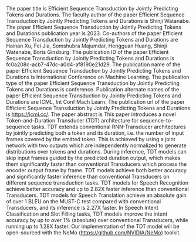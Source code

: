 The paper title is Efficient Sequence Transduction by Jointly Predicting Tokens and Durations.
The faculty author of the paper Efficient Sequence Transduction by Jointly Predicting Tokens and Durations is Shinji Watanabe.
The paper Efficient Sequence Transduction by Jointly Predicting Tokens and Durations publication year is 2023.
Co-authors of the paper Efficient Sequence Transduction by Jointly Predicting Tokens and Durations are Hainan Xu, Fei Jia, Somshubra Majumdar, Hengguan Huang, Shinji Watanabe, Boris Ginsburg.
The publication ID of the paper Efficient Sequence Transduction by Jointly Predicting Tokens and Durations is fc0a208c-acb7-47dc-a0d4-af8190e21d29.
The publication name of the paper Efficient Sequence Transduction by Jointly Predicting Tokens and Durations is International Conference on Machine Learning.
The publication type of the paper Efficient Sequence Transduction by Jointly Predicting Tokens and Durations is conference.
Publication alternate names of the paper Efficient Sequence Transduction by Jointly Predicting Tokens and Durations are ICML, Int Conf Mach Learn.
The publication url of the paper Efficient Sequence Transduction by Jointly Predicting Tokens and Durations is https://icml.cc/.
The paper abstract is This paper introduces a novel Token-and-Duration Transducer (TDT) architecture for sequence-to-sequence tasks. TDT extends conventional RNN-Transducer architectures by jointly predicting both a token and its duration, i.e. the number of input frames covered by the emitted token. This is achieved by using a joint network with two outputs which are independently normalized to generate distributions over tokens and durations. During inference, TDT models can skip input frames guided by the predicted duration output, which makes them significantly faster than conventional Transducers which process the encoder output frame by frame. TDT models achieve both better accuracy and significantly faster inference than conventional Transducers on different sequence transduction tasks. TDT models for Speech Recognition achieve better accuracy and up to 2.82X faster inference than conventional Transducers. TDT models for Speech Translation achieve an absolute gain of over 1 BLEU on the MUST-C test compared with conventional Transducers, and its inference is 2.27X faster. In Speech Intent Classification and Slot Filling tasks, TDT models improve the intent accuracy by up to over 1% (absolute) over conventional Transducers, while running up to 1.28X faster. Our implementation of the TDT model will be open-sourced with the NeMo (https://github.com/NVIDIA/NeMo) toolkit.
